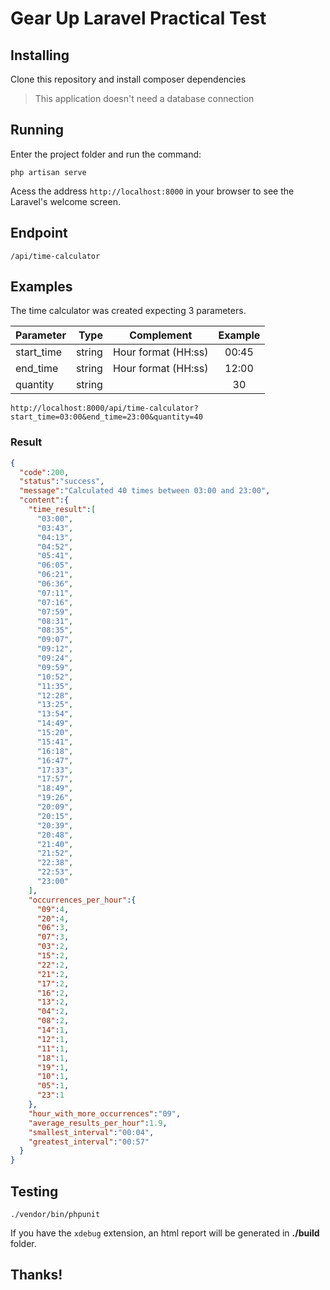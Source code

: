 # Gear Up Laravel Practical Test

## Installing

Clone this repository and install composer dependencies

> This application doesn't need a database connection

## Running

Enter the project folder and run the command:

`php artisan serve`

Acess the address `http://localhost:8000` in your browser 
to see the Laravel's welcome screen.

## Endpoint

`/api/time-calculator`

## Examples

The time calculator was created expecting 3 parameters.

| Parameter     | Type | Complement | Example   |
| :------- | ----: | :---: | :---: |
| start_time | string |  Hour format (HH:ss) | 00:45 |
| end_time    | string   |  Hour format (HH:ss)   | 12:00 |
| quantity     | string    |    | 30 |


`http://localhost:8000/api/time-calculator?start_time=03:00&end_time=23:00&quantity=40`


### Result

```json
{
  "code":200,
  "status":"success",
  "message":"Calculated 40 times between 03:00 and 23:00",
  "content":{
    "time_result":[
      "03:00",
      "03:43",
      "04:13",
      "04:52",
      "05:41",
      "06:05",
      "06:21",
      "06:36",
      "07:11",
      "07:16",
      "07:59",
      "08:31",
      "08:35",
      "09:07",
      "09:12",
      "09:24",
      "09:59",
      "10:52",
      "11:35",
      "12:28",
      "13:25",
      "13:54",
      "14:49",
      "15:20",
      "15:41",
      "16:18",
      "16:47",
      "17:33",
      "17:57",
      "18:49",
      "19:26",
      "20:09",
      "20:15",
      "20:39",
      "20:48",
      "21:40",
      "21:52",
      "22:38",
      "22:53",
      "23:00"
    ],
    "occurrences_per_hour":{
      "09":4,
      "20":4,
      "06":3,
      "07":3,
      "03":2,
      "15":2,
      "22":2,
      "21":2,
      "17":2,
      "16":2,
      "13":2,
      "04":2,
      "08":2,
      "14":1,
      "12":1,
      "11":1,
      "18":1,
      "19":1,
      "10":1,
      "05":1,
      "23":1
    },
    "hour_with_more_occurrences":"09",
    "average_results_per_hour":1.9,
    "smallest_interval":"00:04",
    "greatest_interval":"00:57"
  }
}
```

## Testing

`./vendor/bin/phpunit`

If you have the `xdebug` extension, an html report will be generated in **./build** folder.


## Thanks!
